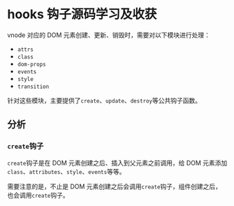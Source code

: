 # hooks 钩子源码学习及收获

vnode 对应的 DOM 元素创建、更新、销毁时，需要对以下模块进行处理：

- `attrs`
- `class`
- `dom-props`
- `events`
- `style`
- `transition`

针对这些模块，主要提供了`create`、`update`、`destroy`等公共钩子函数。


## 分析

### `create`钩子

`create`钩子是在 DOM 元素创建之后、插入到父元素之前调用，给 DOM 元素添加`class`、`attributes`、`style`、`events`等等。

需要注意的是，不止是 DOM 元素创建之后会调用`create`钩子，组件创建之后，也会调用`create`钩子。
